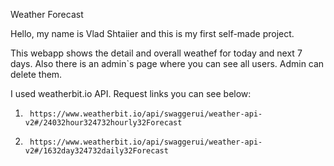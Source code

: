 Weather Forecast 

Hello, my name is Vlad Shtaiier and this is my first self-made project. 

This webapp shows the detail and overall weathef for today and next 7 days. 
Also there is an admin`s page where you can see all users. Admin can delete them. 

I used weatherbit.io API. Request links you can see below:
1.      https://www.weatherbit.io/api/swaggerui/weather-api-v2#/24032hour324732hourly32Forecast 


2.      https://www.weatherbit.io/api/swaggerui/weather-api-v2#/1632day324732daily32Forecast 






